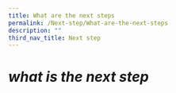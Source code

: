 ```yaml
---
title: What are the next steps
permalink: /Next-step/What-are-the-next-steps
description: ""
third_nav_title: Next step
---
```


# *what is the next step*